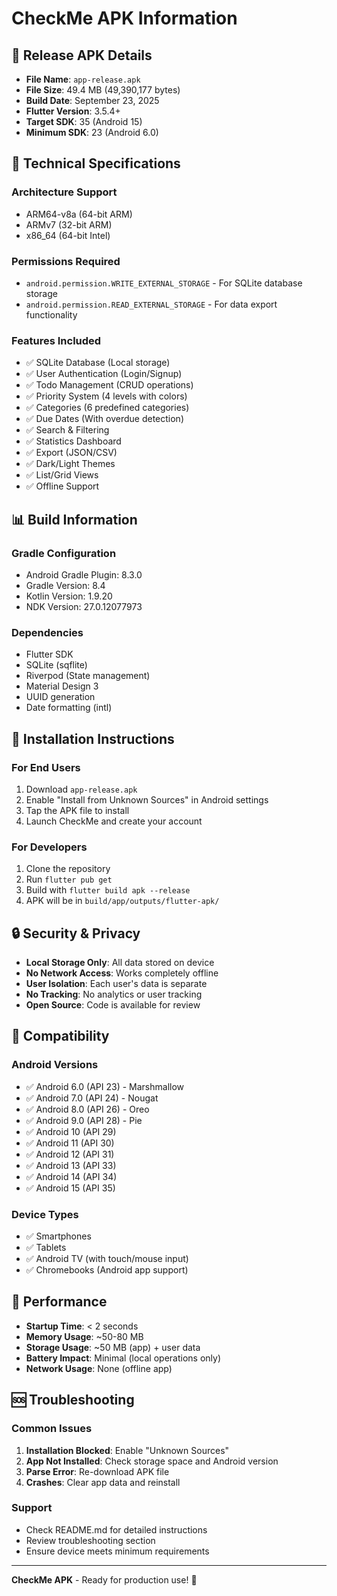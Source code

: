 # CheckMe APK Information

## 📱 **Release APK Details**

- **File Name**: `app-release.apk`
- **File Size**: 49.4 MB (49,390,177 bytes)
- **Build Date**: September 23, 2025
- **Flutter Version**: 3.5.4+
- **Target SDK**: 35 (Android 15)
- **Minimum SDK**: 23 (Android 6.0)

## 🔧 **Technical Specifications**

### **Architecture Support**
- ARM64-v8a (64-bit ARM)
- ARMv7 (32-bit ARM)
- x86_64 (64-bit Intel)

### **Permissions Required**
- `android.permission.WRITE_EXTERNAL_STORAGE` - For SQLite database storage
- `android.permission.READ_EXTERNAL_STORAGE` - For data export functionality

### **Features Included**
- ✅ SQLite Database (Local storage)
- ✅ User Authentication (Login/Signup)
- ✅ Todo Management (CRUD operations)
- ✅ Priority System (4 levels with colors)
- ✅ Categories (6 predefined categories)
- ✅ Due Dates (With overdue detection)
- ✅ Search & Filtering
- ✅ Statistics Dashboard
- ✅ Export (JSON/CSV)
- ✅ Dark/Light Themes
- ✅ List/Grid Views
- ✅ Offline Support

## 📊 **Build Information**

### **Gradle Configuration**
- Android Gradle Plugin: 8.3.0
- Gradle Version: 8.4
- Kotlin Version: 1.9.20
- NDK Version: 27.0.12077973

### **Dependencies**
- Flutter SDK
- SQLite (sqflite)
- Riverpod (State management)
- Material Design 3
- UUID generation
- Date formatting (intl)

## 🚀 **Installation Instructions**

### **For End Users**
1. Download `app-release.apk`
2. Enable "Install from Unknown Sources" in Android settings
3. Tap the APK file to install
4. Launch CheckMe and create your account

### **For Developers**
1. Clone the repository
2. Run `flutter pub get`
3. Build with `flutter build apk --release`
4. APK will be in `build/app/outputs/flutter-apk/`

## 🔒 **Security & Privacy**

- **Local Storage Only**: All data stored on device
- **No Network Access**: Works completely offline
- **User Isolation**: Each user's data is separate
- **No Tracking**: No analytics or user tracking
- **Open Source**: Code is available for review

## 📱 **Compatibility**

### **Android Versions**
- ✅ Android 6.0 (API 23) - Marshmallow
- ✅ Android 7.0 (API 24) - Nougat
- ✅ Android 8.0 (API 26) - Oreo
- ✅ Android 9.0 (API 28) - Pie
- ✅ Android 10 (API 29)
- ✅ Android 11 (API 30)
- ✅ Android 12 (API 31)
- ✅ Android 13 (API 33)
- ✅ Android 14 (API 34)
- ✅ Android 15 (API 35)

### **Device Types**
- ✅ Smartphones
- ✅ Tablets
- ✅ Android TV (with touch/mouse input)
- ✅ Chromebooks (Android app support)

## 🎯 **Performance**

- **Startup Time**: < 2 seconds
- **Memory Usage**: ~50-80 MB
- **Storage Usage**: ~50 MB (app) + user data
- **Battery Impact**: Minimal (local operations only)
- **Network Usage**: None (offline app)

## 🆘 **Troubleshooting**

### **Common Issues**
1. **Installation Blocked**: Enable "Unknown Sources"
2. **App Not Installed**: Check storage space and Android version
3. **Parse Error**: Re-download APK file
4. **Crashes**: Clear app data and reinstall

### **Support**
- Check README.md for detailed instructions
- Review troubleshooting section
- Ensure device meets minimum requirements

---

**CheckMe APK** - Ready for production use! 🚀
